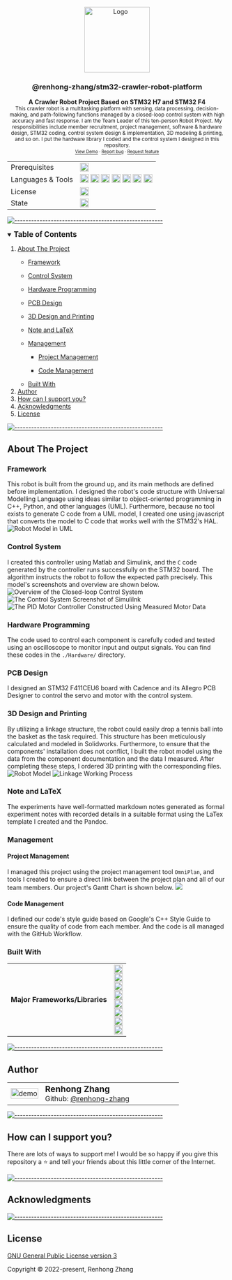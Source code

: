 <!--- Source file(s) of this README: -->
<!--- 
Markdown: input: "_readme_blueprint.md" 
JSON: input config: "_readme_blueprint.json" 
JSON: config data: "config_data.json" 
JSON: package: "_readme_package.json" -->
<br />
<div align="center">
  <a href="https://github.com/renhong-zhang/stm32-crawler-robot-platform">
    <img height="150px" src="assets/logo.png" alt="Logo">
  </a>
  <h3 align="center">@renhong-zhang/stm32-crawler-robot-platform</h3>
  <p align="center">
    <b>A Crawler Robot Project Based on STM32 H7 and STM32 F4</b></br>
    <sub>This crawler robot is a multitasking platform with sensing, data processing, decision-making, and path-following functions managed by a closed-loop control system with high accuracy and fast response. I am the Team Leader of this ten-person Robot Project. My responsibilities include member recruitment, project management, software & hardware design, STM32 coding, control system design & implementation, 3D modeling & printing, and so on. I put the hardware library I coded and the control system I designed in this repository.<sub>
        <br>
        <a href="https://github.com/renhong-zhang/stm32-crawler-robot-platform#Demo">View Demo</a>
        ·
        <a href="https://github.com/renhong-zhang/stm32-crawler-robot-platform/issues/new?assignees=-&labels=bug&template=bug_report.yml">Report
          bug</a>
        ·
        <a href="https://github.com/renhong-zhang/stm32-crawler-robot-platform/issues/new?assignees=&labels=feature&template=feature_request.yml">Request
          feature</a>
  </p>
</div>
<p align="left">
<table border="0" width="100%" id="badge" cellspacing="0" cellpadding="0">
  <tr>
    <td>Prerequisites</td>
    <td><a ><img alt="Matlab" src="https://img.shields.io/badge/Matlab-blue?&style=flat-square" height="20" /></a></td>
  </tr>
  <tr>
    <td>Languages & Tools</td>
    <td><a ><img alt="C" src="https://img.shields.io/badge/C-00599C?logo=c&logoColor=white&style=flat-square" height="20" /></a> <a ><img alt="simulink" src="https://img.shields.io/badge/-Simulink-orange?&style=flat-square" height="20" /></a> <a ><img alt="STM32-HAL" src="https://img.shields.io/badge/STM32-HAL-blue?&style=flat-square" height="20" /></a> <a ><img alt="Solidworks" src="https://img.shields.io/badge/-Solidworks-critical?&style=flat-square" height="20" /></a> <a ><img alt="UML" src="https://img.shields.io/badge/-UML-brightgreen?&style=flat-square" height="20" /></a> <a ><img alt="LaTeX" src="https://img.shields.io/badge/LaTeX-47A141?logo=LaTeX&logoColor=white&style=flat-square" height="20" /></a> <a ><img alt="Pandoc" src="https://img.shields.io/badge/-Pandoc-yellow?&style=flat-square" height="20" /></a></td>
  </tr>
  <tr>
    <td>License</td>
    <td><a href="https://opensource.org/licenses/GPL-3.0"><img alt="License: GNU GPL v3.0" src="https://img.shields.io/badge/License-GNU%20GPL%20v3.0-yellow?&style=plastic" height="20" /></a></td>
  </tr>
  <tr>
    <td>State</td>
    <td><a href="https://github.com/renhong-zhang/stm32-crawler-robot-platform/graphs/commit-activity"><img alt="Maintained" src="https://img.shields.io/badge/Maintained%3F-yes-green.svg?&style=plastic" height="20" /></a></td>
  </tr>
</table>
</p>

[![-----------------------------------------------------](assets/line.png)](#table-of-contents)
<details open>
	<summary><big><b>Table of Contents</big></b></summary>
	<ol>
		<li><a href="#about-the-project">About The Project</a></li><ul><li><a href="#framework">Framework</a></li></ul><ul><li><a href="#control-system">Control System</a></li></ul><ul><li><a href="#hardware-programming">Hardware Programming</a></li></ul><ul><li><a href="#pcb-design-">PCB Design </a></li></ul><ul><li><a href="#3d-design-and-printing-">3D Design and Printing </a></li></ul><ul><li><a href="#note-and-latex">Note and LaTeX</a></li></ul><ul><li><a href="#management">Management</a></li></ul><ul><ul><li><a href="#project-management-">Project Management </a></li></ul></ul><ul><ul><li><a href="#code-management-">Code Management </a></li></ul></ul><ul><li><a href="#built-with">Built With</a></li></ul><li><a href="#author-">Author </a></li><li><a href="#how-can-i-support-you">How can I support you?</a></li><li><a href="#acknowledgments">Acknowledgments</a></li><li><a href="#license">License</a></li>
	</ol>
</details>

[![-----------------------------------------------------](assets/line.png)](#about-the-project)


## About The Project



### Framework

This robot is built from the ground up, and its main methods are defined before implementation. I designed the robot's code structure with Universal Modelling Language using ideas similar to object-oriented programming in C++, Python, and other languages (UML). Furthermore, because no tool exists to generate C code from a UML model, I created one using javascript that converts the model to C code that works well with the STM32's HAL. 
![Robot Model in UML](assets/20230123-235014-paste.png)


### Control System

I created this controller using Matlab and Simulink, and the `C` code generated by the controller runs successfully on the STM32 board. The algorithm instructs the robot to follow the expected path precisely. 
This model's screenshots and overview are shown below.
![Overview of the Closed-loop Control System](assets/20230123-232549-paste.png)
![The Control System Screenshot of Simulilnk](assets/20230123-232431-paste.png)
![The PID Motor Controller Constructed Using Measured Motor Data](assets/20230123-232650-paste.png)


### Hardware Programming

The code used to control each component is carefully coded and tested using an oscilloscope to monitor input and output signals. You can find these codes in the `./Hardware/` directory.


### PCB Design 

I designed an STM32 F411CEU6 board with Cadence and its Allegro PCB Designer to control the servo and motor with the control system. 


### 3D Design and Printing 

By utilizing a linkage structure, the robot could easily drop a tennis ball into the basket as the task required. This structure has been meticulously calculated and modeled in Solidworks. Furthermore, to ensure that the components' installation does not conflict, I built the robot model using the data from the component documentation and the data I measured. After completing these steps, I ordered 3D printing with the corresponding files. 
![Robot Model](assets/20230124-001644-paste.png)
![Linkage Working Process](assets/20230124-112007-paste.png)


### Note and LaTeX

The experiments have well-formatted markdown notes generated as formal experiment notes with recorded details in a suitable format using the LaTex template I created and the Pandoc.


### Management



#### Project Management 

I managed this project using the project management tool `OmniPlan`, and tools I created to ensure a direct link between the project plan and all of our team members. Our project's Gantt Chart is shown below. 
![](assets/20230125-212120-paste.png) 


#### Code Management 

I defined our code's style guide based on Google's C++ Style Guide to ensure the quality of code from each member.  And the code is all managed with the GitHub Workflow.


### Built With

<p align="left">
<table border="0" width="100%" id="badge" cellspacing="0" cellpadding="0">
  <tr>
    <td><b>Major Frameworks/Libraries</b></td>
    <td>
      <a ><img alt="C" src="https://img.shields.io/badge/C-00599C?logo=c&logoColor=white&style=flat-square" height="20" /></a><br><a ><img alt="Matlab" src="https://img.shields.io/badge/Matlab-blue?&style=flat-square" height="20" /></a><br><a ><img alt="simulink" src="https://img.shields.io/badge/-Simulink-orange?&style=flat-square" height="20" /></a><br><a ><img alt="STM32-HAL" src="https://img.shields.io/badge/STM32-HAL-blue?&style=flat-square" height="20" /></a><br><a ><img alt="Solidworks" src="https://img.shields.io/badge/-Solidworks-critical?&style=flat-square" height="20" /></a><br><a ><img alt="UML" src="https://img.shields.io/badge/-UML-brightgreen?&style=flat-square" height="20" /></a><br><a ><img alt="LaTeX" src="https://img.shields.io/badge/LaTeX-47A141?logo=LaTeX&logoColor=white&style=flat-square" height="20" /></a><br><a ><img alt="Pandoc" src="https://img.shields.io/badge/-Pandoc-yellow?&style=flat-square" height="20" /></a>
    </td>
  </tr>
</table>
</p>

[![-----------------------------------------------------](assets/line.png)](#author-)


## Author 

<p align="left">
<table border="0" width="100%" style="margin: 0px;" id="badge" cellspacing="0">
    <tr>
        <td width="20%">
            <a href="https://github.com/renhong-zhang"><img width="100%" align="top-left"
                    src="https://github.com/renhong-zhang.png?size=512" alt="demo" id="avatar" /></a>
        </td>
        <td><big><b>Renhong Zhang</b></big>
            <br>
            Github: <a href="https://github.com/renhong-zhang">@renhong-zhang</a>
        </td>
    </tr>
</table>
</p>

[![-----------------------------------------------------](assets/line.png)](#how-can-i-support-you)


## How can I support you?

There are lots of ways to support me! I would be so happy if you give this repository a ⭐️ and tell your friends about this little corner of the Internet.

[![-----------------------------------------------------](assets/line.png)](#acknowledgments)


## Acknowledgments


[![-----------------------------------------------------](assets/line.png)](#license)


## License


[GNU General Public License version 3](https://opensource.org/licenses/GPL-3.0)

Copyright © 2022-present, Renhong Zhang
